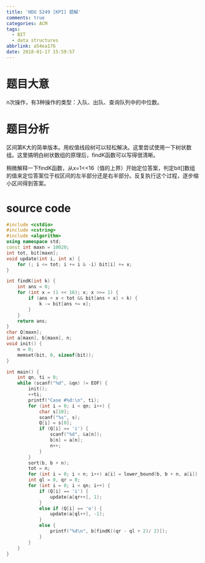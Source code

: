 ```yaml
---
title: 'HDU 5249 [KPI] 题解'
comments: true
categories: ACM
tags:
  - BIT
  - data structures
abbrlink: a54ea176
date: 2018-01-17 15:59:57
---
```

# 题目大意
n次操作，有3种操作的类型：入队、出队、查询队列中的中位数。

<!-- more -->

# 题目分析
区间第K大的简单版本。用权值线段树可以轻松解决。这里尝试使用一下树状数组。这里搞明白树状数组的原理后，findK函数可以写得很清晰。

稍微解释一下findK函数，从x=1<<16（值的上界）开始定位答案，判定bit[]数组的值来定位答案位于权区间的左半部分还是右半部分。反复执行这个过程，逐步缩小区间得到答案。


# source code
```c++
#include <cstdio>
#include <cstring>
#include <algorithm>
using namespace std;
const int maxn = 10020;
int tot, bit[maxn];
void update(int i, int x) {
    for (; i <= tot; i += i & -i) bit[i] += x;
}

int findK(int k) {
    int ans = 0;
    for (int x = (1 << 16); x; x >>= 1) {
        if (ans + x < tot && bit[ans + x] < k) {
            k -= bit[ans += x];
        }
    }
    return ans;
}
char Q[maxn];
int a[maxn], b[maxn], n;
void init() {
    n = 0;
    memset(bit, 0, sizeof(bit));
}

int main() {
    int qn, ti = 0;
    while (scanf("%d", &qn) != EOF) {
        init();
        ++ti;
        printf("Case #%d:\n", ti);
        for (int i = 0; i < qn; i++) {
            char s[10];
            scanf("%s", s);
            Q[i] = s[0];
            if (Q[i] == 'i') {
                scanf("%d", &a[n]);
                b[n] = a[n];
                n++;
            }
        }
        sort(b, b + n);
        tot = n;
        for (int i = 0; i < n; i++) a[i] = lower_bound(b, b + n, a[i]) - b + 1;
        int ql = 0, qr = 0;
        for (int i = 0; i < qn; i++) {
            if (Q[i] == 'i') {
                update(a[qr++], 1);
            }
            else if (Q[i] == 'o') {
                update(a[ql++], -1);
            }
            else {
                printf("%d\n", b[findK((qr - ql + 2)/ 2)]);
            }
        }
    }
}
```